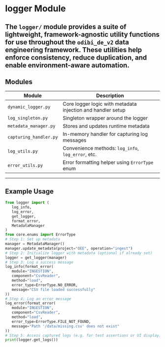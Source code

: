 # logger Module
The `logger/` module provides a suite of lightweight, framework-agnostic utility functions for use throughout the `odibi_de_v2` data engineering framework. These utilities help enforce consistency, reduce duplication, and enable environment-aware automation.
---
## Modules
| Module                | Description                                                     |
|-----------------------|-----------------------------------------------------------------|
| `dynamic_logger.py`   | Core logger logic with metadata injection and handler setup     |
| `log_singleton.py`    | Singleton wrapper around the logger                             |
| `metadata_manager.py` | Stores and updates runtime metadata                             |
| `capturing_handler.py`| In-memory handler for capturing log messages                    |
| `log_utils.py`        | Convenience methods: `log_info`, `log_error`, etc.              |
| `error_utils.py`      | Error formatting helper using `ErrorType` enum                  |
---

## Example Usage
```python
from logger import (
   log_info,
   log_error,
   get_logger,
   format_error,
   MetadataManager
)
from core.enums import ErrorType
# Step 1: Set up metadata
manager = MetadataManager()
manager.update_metadata(project="OEE", operation="ingest")
# Step 2: Initialize logger with metadata (optional if already set)
logger = get_logger(manager)
# Step 3: Log a success message
log_info(format_error(
   module="INGESTION",
   component="CsvReader",
   method="load",
   error_type=ErrorType.NO_ERROR,
   message="CSV file loaded successfully"
))
# Step 4: Log an error message
log_error(format_error(
   module="INGESTION",
   component="CsvReader",
   method="load",
   error_type=ErrorType.FILE_NOT_FOUND,
   message="Path '/data/missing.csv' does not exist"
))
# Step 5: Access captured logs (e.g. for test assertions or UI display)
print(logger.get_logs())
```